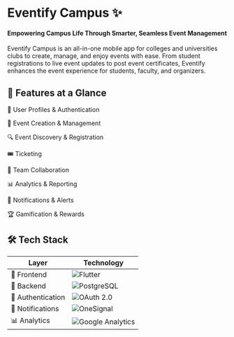 
# Eventify Campus ✨

#### Empowering Campus Life Through Smarter, Seamless Event Management

Eventify Campus is an all-in-one mobile app for colleges and universities clubs to create, manage, and enjoy events with ease. From student registrations to live event updates to post event certificates, Eventify enhances the event experience for students, faculty, and organizers.

## 🚀 Features at a Glance
👥 User Profiles & Authentication

📅 Event Creation & Management

🔍 Event Discovery & Registration

🎟️ Ticketing

🤝 Team Collaboration

📊 Analytics & Reporting

🔔 Notifications & Alerts

🏆 Gamification & Rewards

## 🛠️ Tech Stack

| Layer            | Technology                                                                 |
|------------------|-----------------------------------------------------------------------------|
| 🎨 Frontend      | ![Flutter](https://img.shields.io/badge/Flutter-02569B?style=for-the-badge&logo=flutter&logoColor=white) |
| 🔧 Backend       | ![PostgreSQL](https://img.shields.io/badge/PostgreSQL-336791?style=for-the-badge&logo=postgresql&logoColor=white) |
| 🔐 Authentication| ![OAuth 2.0](https://img.shields.io/badge/OAuth_2.0-3c3c3c?style=for-the-badge&logo=oauth&logoColor=white) |
| 🔔 Notifications | ![OneSignal](https://img.shields.io/badge/OneSignal-F24E1E?style=for-the-badge&logo=onesignal&logoColor=white) |
| 📊 Analytics     | ![Google Analytics](https://img.shields.io/badge/Google_Analytics-E37400?style=for-the-badge&logo=google-analytics&logoColor=white) |

